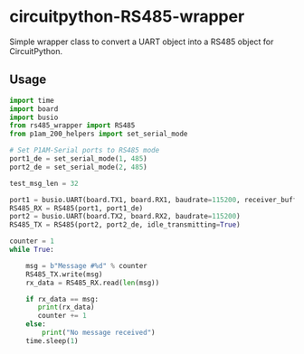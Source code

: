 # circuitpython-RS485-wrapper
Simple wrapper class to convert a UART object into a RS485 object for CircuitPython.

## Usage
```python
import time
import board
import busio
from rs485_wrapper import RS485
from p1am_200_helpers import set_serial_mode

# Set P1AM-Serial ports to RS485 mode
port1_de = set_serial_mode(1, 485)
port2_de = set_serial_mode(2, 485)

test_msg_len = 32

port1 = busio.UART(board.TX1, board.RX1, baudrate=115200, receiver_buffer_size=test_msg_len)
RS485_RX = RS485(port1, port1_de)
port2 = busio.UART(board.TX2, board.RX2, baudrate=115200)
RS485_TX = RS485(port2, port2_de, idle_transmitting=True)

counter = 1
while True:

    msg = b"Message #%d" % counter
    RS485_TX.write(msg)
    rx_data = RS485_RX.read(len(msg))  

    if rx_data == msg:
       print(rx_data)
       counter += 1
    else:
        print("No message received")
    time.sleep(1)

```